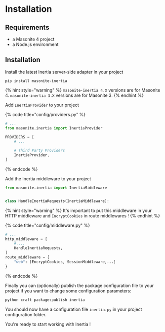 # Installation

## Requirements

- a Masonite 4 project
- a Node.js environment

## Installation

Install the latest Inertia server-side adapter in your project

```
pip install masonite-inertia
```

{% hint style="warning" %}
`masonite-inertia 4.X` versions are for Masonite 4. `masonite-inertia 3.X` versions are for Masonite 3.
{% endhint %}

Add `InertiaProvider` to your project

{% code title="config/providers.py" %}

```python
# ...
from masonite.inertia import InertiaProvider

PROVIDERS = [
    # ...

    # Third Party Providers
    InertiaProvider,
]
```

{% endcode %}

Add the Inertia middleware to your project

```python
from masonite.inertia import InertiaMiddleware


class HandleInertiaRequests(InertiaMiddleware):
```

{% hint style="warning" %}
It's important to put this middleware in your HTTP middleware and `EncryptCookies` in route middlewares !
{% endhint %}

{% code title="config/middleware.py" %}

```python
# ...
http_middleware = [
    #...,
    HandleInertiaRequests,
]
route_middleware = {
    "web": [EncryptCookies, SessionMiddleware,...]
}
```

{% endcode %}

Finally you can (optionally) publish the package configuration file to your project if you want to
change some configuration parameters:

```python
python craft package:publish inertia
```

You should now have a configuration file `inertia.py` in your project configuration folder.

You're ready to start working with Inertia !
